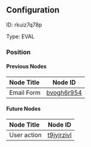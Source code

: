 # 
## Configuration
ID:  rkuiz7q78p

Type: EVAL 








### Position

#### Previous Nodes
| Node Title | Node ID |
| :------------- | ------------ |
| Email Form | [bvogh6r954](./bvogh6r954.md) | 
 
 #### Future Nodes
| Node Title | Node ID |
| :------------- | ------------ |
| User action  |[t9jyjrzivl](./t9jyjrzivl.md) | 